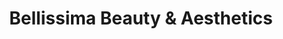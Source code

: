 ---
title: "Bellissima Beauty & Aesthetics"
url: /byfleet/bellissima-beauty-and-aesthetics/
shop: beauty
---